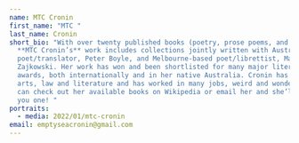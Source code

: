 ```yaml
---
name: MTC Cronin
first_name: "MTC "
last_name: Cronin
short_bio: "With over twenty published books (poetry, prose poems, and essays),
  **MTC Cronin’s** work includes collections jointly written with Australian
  poet/translator, Peter Boyle, and Melbourne-based poet/librettist, Maria
  Zajkowski. Her work has won and been shortlisted for many major literary
  awards, both internationally and in her native Australia. Cronin has studied
  arts, law and literature and has worked in many jobs, weird and wonderful. You
  can check out her available books on Wikipedia or email her and she’ll send
  you one! "
portraits:
  - media: 2022/01/mtc-cronin
email: emptyseacronin@gmail.com
---
```

